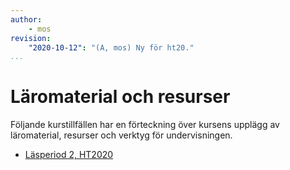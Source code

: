 ```yaml
---
author:
    - mos
revision:
    "2020-10-12": "(A, mos) Ny för ht20."
...
```

Läromaterial och resurser
==================================

Följande kurstillfällen har en förteckning över kursens upplägg av läromaterial, resurser och verktyg för undervisningen.

* [Läsperiod 2, HT2020](./ht20lp2)
